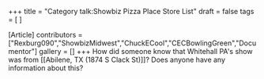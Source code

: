+++
title = "Category talk:Showbiz Pizza Place Store List"
draft = false
tags = [ ]

[Article]
contributors = ["Rexburg090","ShowbizMidwest","ChuckECool","CECBowlingGreen","Documentor"]
gallery = []
+++
How did someone know that Whitehall PA's show was from [[Abilene, TX (1874 S Clack St)]]? Does anyone have any information about this?